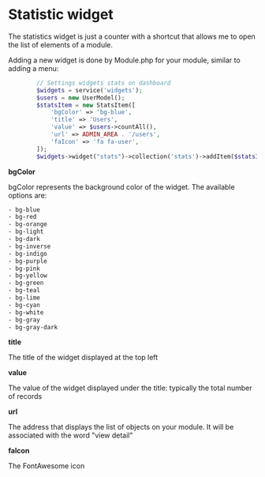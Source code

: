# Statistic widget

The statistics widget is just a counter with a shortcut that allows me to open the list of elements of a module.

Adding a new widget is done by Module.php for your module, similar to adding a menu:

```php
		// Settings widgets stats on dashboard
		$widgets = service('widgets');
		$users = new UserModel();
		$statsItem = new StatsItem([
			'bgColor' => 'bg-blue',
			'title' => 'Users',
			'value' => $users->countAll(),
			'url' => ADMIN_AREA . '/users',
			'faIcon' => 'fa fa-user',
		]);
		$widgets->widget("stats")->collection('stats')->addItem($statsItem);
```

**bgColor**

bgColor represents the background color of the widget.
The available options are:
```css
- bg-blue
- bg-red
- bg-orange
- bg-light
- bg-dark
- bg-inverse
- bg-indigo
- bg-purple
- bg-pink
- bg-yellow
- bg-green
- bg-teal
- bg-lime
- bg-cyan
- bg-white
- bg-gray
- bg-gray-dark
```

**title**

The title of the widget displayed at the top left

**value**

The value of the widget displayed under the title: typically the total number of records

**url**

The address that displays the list of objects on your module. It will be associated with the word "view detail"

**faIcon**

The FontAwesome icon
